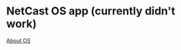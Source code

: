 # NetCast OS app (currently didn't work)

[About OS](https://webostv.developer.lge.com/discover/archive/netcast/)
